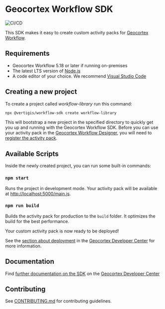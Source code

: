 # Geocortex Workflow SDK

![CI/CD](https://github.com/geocortex/vertigis-workflow-sdk/workflows/CI/CD/badge.svg)

This SDK makes it easy to create custom activity packs for [Geocortex Workflow](https://www.geocortex.com/products/geocortex-workflow/).

## Requirements

-   Geocortex Workflow 5.18 or later if running on-premises
-   The latest LTS version of [Node.js](https://nodejs.org/en/download/)
-   A code editor of your choice. We recommend [Visual Studio Code](https://code.visualstudio.com/)

## Creating a new project

To create a project called _workflow-library_ run this command:

```sh
npx @vertigis/workflow-sdk create workflow-library
```

This will bootstrap a new project in the specified directory to quickly get you up and running with the Geocortex Workflow SDK. Before you can use your activity pack in the [Geocortex Workflow Designer](https://apps.geocortex.com/workflow/designer/), you will need to [register the activity pack](https://developers.geocortex.com/docs/workflow/sdk-web-overview#register-the-activity-pack).

## Available Scripts

Inside the newly created project, you can run some built-in commands:

### `npm start`

Runs the project in development mode. Your activity pack will be available at [http://localhost:5000/main.js](http://localhost:5000/main.js).

### `npm run build`

Builds the activity pack for production to the `build` folder. It optimizes the build for the best performance.

Your custom activity pack is now ready to be deployed!

See the [section about deployment](https://developers.geocortex.com/docs/workflow/sdk-web-overview/#deployment) in the [Geocortex Developer Center](https://developers.geocortex.com/docs/workflow/overview/) for more information.

## Documentation

Find [further documentation on the SDK](https://developers.geocortex.com/docs/workflow/sdk-web-overview/) on the [Geocortex Developer Center](https://developers.geocortex.com/docs/workflow/overview/)

## Contributing

See [CONTRIBUTING.md](CONTRIBUTING.md) for contributing guidelines.
